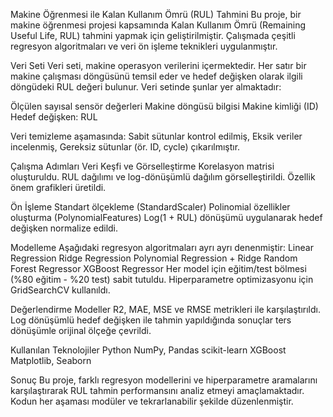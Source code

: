 Makine Öğrenmesi ile Kalan Kullanım Ömrü (RUL) Tahmini
Bu proje, bir makine öğrenmesi projesi kapsamında Kalan Kullanım Ömrü (Remaining Useful Life, RUL) tahmini yapmak için geliştirilmiştir. Çalışmada çeşitli regresyon algoritmaları ve veri ön işleme teknikleri uygulanmıştır.

Veri Seti
Veri seti, makine operasyon verilerini içermektedir. Her satır bir makine çalışması döngüsünü temsil eder ve hedef değişken olarak ilgili döngüdeki RUL değeri bulunur. Veri setinde şunlar yer almaktadır:

Ölçülen sayısal sensör değerleri
Makine döngüsü bilgisi
Makine kimliği (ID)
Hedef değişken: RUL

Veri temizleme aşamasında:
Sabit sütunlar kontrol edilmiş,
Eksik veriler incelenmiş,
Gereksiz sütunlar (ör. ID, cycle) çıkarılmıştır.

Çalışma Adımları
Veri Keşfi ve Görselleştirme
Korelasyon matrisi oluşturuldu.
RUL dağılımı ve log-dönüşümlü dağılım görselleştirildi.
Özellik önem grafikleri üretildi.

Ön İşleme
Standart ölçekleme (StandardScaler)
Polinomial özellikler oluşturma (PolynomialFeatures)
Log(1 + RUL) dönüşümü uygulanarak hedef değişken normalize edildi.

Modelleme
Aşağıdaki regresyon algoritmaları ayrı ayrı denenmiştir:
Linear Regression
Ridge Regression
Polynomial Regression + Ridge
Random Forest Regressor
XGBoost Regressor
Her model için eğitim/test bölmesi (%80 eğitim - %20 test) sabit tutuldu.
Hiperparametre optimizasyonu için GridSearchCV kullanıldı.

Değerlendirme
Modeller R2, MAE, MSE ve RMSE metrikleri ile karşılaştırıldı.
Log dönüşümlü hedef değişken ile tahmin yapıldığında sonuçlar ters dönüşümle orijinal ölçeğe çevrildi.

Kullanılan Teknolojiler
Python
NumPy, Pandas
scikit-learn
XGBoost
Matplotlib, Seaborn

Sonuç
Bu proje, farklı regresyon modellerini ve hiperparametre aramalarını karşılaştırarak RUL tahmin performansını analiz etmeyi amaçlamaktadır. Kodun her aşaması modüler ve tekrarlanabilir şekilde düzenlenmiştir.
